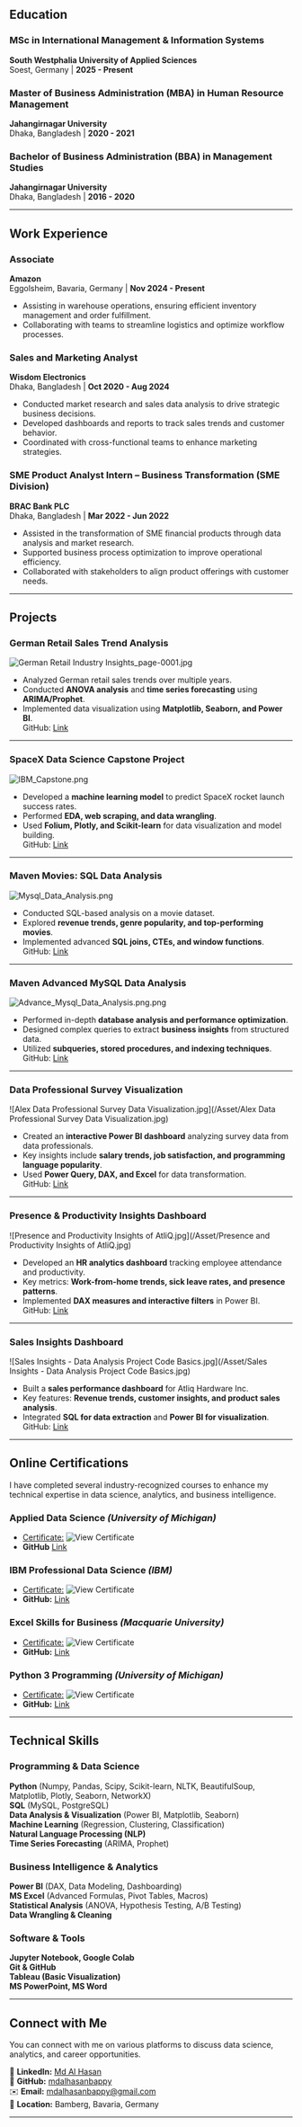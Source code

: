 

##  Education  
###  MSc in International Management & Information Systems  
**South Westphalia University of Applied Sciences**  
 Soest, Germany | **2025 - Present**  

###  Master of Business Administration (MBA) in Human Resource Management  
**Jahangirnagar University**  
 Dhaka, Bangladesh | **2020 - 2021**  

###  Bachelor of Business Administration (BBA) in Management Studies  
**Jahangirnagar University**  
Dhaka, Bangladesh | **2016 - 2020**  

---

##  Work Experience  
###  Associate  
**Amazon**  
 Eggolsheim, Bavaria, Germany | **Nov 2024 - Present**  
- Assisting in warehouse operations, ensuring efficient inventory management and order fulfillment.  
- Collaborating with teams to streamline logistics and optimize workflow processes.  

###  Sales and Marketing Analyst  
**Wisdom Electronics**  
 Dhaka, Bangladesh | **Oct 2020 - Aug 2024**  
- Conducted market research and sales data analysis to drive strategic business decisions.  
- Developed dashboards and reports to track sales trends and customer behavior.  
- Coordinated with cross-functional teams to enhance marketing strategies.  

###  SME Product Analyst Intern – Business Transformation (SME Division)  
**BRAC Bank PLC**  
 Dhaka, Bangladesh | **Mar 2022 - Jun 2022**  
- Assisted in the transformation of SME financial products through data analysis and market research.  
- Supported business process optimization to improve operational efficiency.  
- Collaborated with stakeholders to align product offerings with customer needs.  

---

## Projects  

### **German Retail Sales Trend Analysis**  
![German Retail Industry Insights_page-0001.jpg](/Asset/German20%Retail20%Industry20%Insights_page-0001.jpg)
- Analyzed German retail sales trends over multiple years.  
- Conducted **ANOVA analysis** and **time series forecasting** using **ARIMA/Prophet**.  
- Implemented data visualization using **Matplotlib, Seaborn, and Power BI**.  
GitHub: [Link](https://github.com/mdalhasanbappy/Portfolios/tree/main/German%20Retail%20Sales%20Analysis)
---

### **SpaceX Data Science Capstone Project**  
![IBM_Capstone.png](/Asset/IBM_Capstone.png)
- Developed a **machine learning model** to predict SpaceX rocket launch success rates.  
- Performed **EDA, web scraping, and data wrangling**.  
- Used **Folium, Plotly, and Scikit-learn** for data visualization and model building.  
GitHub: [Link](https://github.com/mdalhasanbappy/Portfolios/tree/main/IBM%20Applied%20Data%20Science%20Capstone%20Project)  
---

### **Maven Movies: SQL Data Analysis**  
![Mysql_Data_Analysis.png](/Asset/Mysql_Data_Analysis.png)
- Conducted SQL-based analysis on a movie dataset.  
- Explored **revenue trends, genre popularity, and top-performing movies**.  
- Implemented advanced **SQL joins, CTEs, and window functions**.  
GitHub: [Link](https://github.com/mdalhasanbappy/Portfolios/tree/main/MYSQL/Maven%20MYSQL%20Data%20Analysis) 
---

### **Maven Advanced MySQL Data Analysis**  
![Advance_Mysql_Data_Analysis.png.png](/Asset/Advance_Mysql_Data_Analysis.png.png)  
- Performed in-depth **database analysis and performance optimization**.  
- Designed complex queries to extract **business insights** from structured data.  
- Utilized **subqueries, stored procedures, and indexing techniques**.  
GitHub: [Link](https://github.com/mdalhasanbappy/Portfolios/tree/main/MYSQL/Maven_Advanced_MySQL_Data_Analysis)
---

### **Data Professional Survey Visualization**  
![Alex Data Professional Survey Data Visualization.jpg](/Asset/Alex Data Professional Survey Data Visualization.jpg) 
- Created an **interactive Power BI dashboard** analyzing survey data from data professionals.  
- Key insights include **salary trends, job satisfaction, and programming language popularity**.  
- Used **Power Query, DAX, and Excel** for data transformation.  
GitHub: [Link](https://github.com/mdalhasanbappy/Portfolios/tree/main/MS%20Power%20BI/Alex%20Data%20Professional%20Survey%20Data%20Visualization) 
---

### **Presence & Productivity Insights Dashboard**  
![Presence and Productivity Insights of AtliQ.jpg](/Asset/Presence and Productivity Insights of AtliQ.jpg) 
- Developed an **HR analytics dashboard** tracking employee attendance and productivity.  
- Key metrics: **Work-from-home trends, sick leave rates, and presence patterns**.  
- Implemented **DAX measures and interactive filters** in Power BI.  
GitHub: [Link](https://github.com/mdalhasanbappy/Portfolios/tree/main/MS%20Power%20BI/Presence%20and%20Productivity%20Insights%20of%20AtliQ) 
---

### **Sales Insights Dashboard**  
![Sales Insights - Data Analysis Project Code Basics.jpg](/Asset/Sales Insights - Data Analysis Project Code Basics.jpg) 
- Built a **sales performance dashboard** for Atliq Hardware Inc.  
- Key features: **Revenue trends, customer insights, and product sales analysis**.  
- Integrated **SQL for data extraction** and **Power BI for visualization**.  
GitHub: [Link](https://github.com/mdalhasanbappy/Portfolios/tree/main/MS%20Power%20BI/Sales%20Insight%20of%20Atliq%20Hardware%20Inc.) 

  

---

## Online Certifications  

I have completed several industry-recognized courses to enhance my technical expertise in data science, analytics, and business intelligence.  

### **Applied Data Science** *(University of Michigan)*  
- [Certificate:](https://www.coursera.org/account/accomplishments/specialization/EDHSAYGJNSKZ) ![View Certificate](/Asset/Applied_DS.jpg)  
- **GitHub** [Link](https://github.com/mdalhasanbappy/Course-Certification/tree/main/Applied%20Data%20Science)  

### **IBM Professional Data Science** *(IBM)*  
- [Certificate:](https://www.coursera.org/account/accomplishments/professional-cert/Z3MWAD4BYE8Y) ![View Certificate](/Asset/IBM.jpg)  
- **GitHub:** [Link](https://github.com/mdalhasanbappy/Course-Certification/tree/main/IBM%20Professional%20Data%20Science)  

### **Excel Skills for Business** *(Macquarie University)*  
- [Certificate:](https://www.coursera.org/account/accomplishments/specialization/JF6RNQTVHGTL) ![View Certificate](/Asset/Excel.jpg)  
- **GitHub:** [Link](https://github.com/mdalhasanbappy/Course-Certification/tree/main/MS%20Excel)  

### **Python 3 Programming** *(University of Michigan)*  
- [Certificate:](https://www.coursera.org/account/accomplishments/specialization/EDHSAYGJNSKZ) ![View Certificate](/Asset/Python_3.jpg)  
- **GitHub:** [Link](https://github.com/mdalhasanbappy/Course-Certification/tree/main/Python)  

---

## Technical Skills  

### **Programming & Data Science**  
**Python** (Numpy, Pandas, Scipy, Scikit-learn, NLTK, BeautifulSoup, Matplotlib, Plotly, Seaborn, NetworkX)  
**SQL** (MySQL, PostgreSQL)  
**Data Analysis & Visualization** (Power BI, Matplotlib, Seaborn)  
**Machine Learning** (Regression, Clustering, Classification)  
**Natural Language Processing (NLP)**  
**Time Series Forecasting** (ARIMA, Prophet)  

### **Business Intelligence & Analytics**  
**Power BI** (DAX, Data Modeling, Dashboarding)  
**MS Excel** (Advanced Formulas, Pivot Tables, Macros)  
**Statistical Analysis** (ANOVA, Hypothesis Testing, A/B Testing)  
**Data Wrangling & Cleaning**  

### **Software & Tools**  
**Jupyter Notebook, Google Colab**  
**Git & GitHub**  
**Tableau (Basic Visualization)**  
**MS PowerPoint, MS Word**  

---

## Connect with Me  

You can connect with me on various platforms to discuss data science, analytics, and career opportunities.  

🔗 **LinkedIn:** [Md Al Hasan](https://www.linkedin.com/in/mdalhasanbappy/)  
🐙 **GitHub:** [mdalhasanbappy](https://github.com/mdalhasanbappy)  
✉️ **Email:** [mdalhasanbappy@gmail.com](mailto:mdalhasanbappy@gmail.com)  
📍 **Location:** Bamberg, Bavaria, Germany  

---

